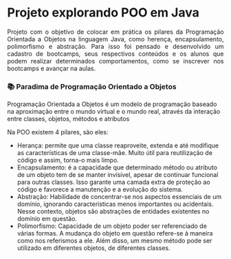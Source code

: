 <h1>Projeto explorando POO em Java</h1>

<p align = "justify">Projeto com o objetivo de colocar em prática os pilares da Programação Orientada a Objetos na linguagem Java, como herença, encapsulamento, 
polimorfismo e abstração. Para isso foi pensado e desenvolvido um cadastro de bootcamps, seus respectivos conteúdos e os alunos que podem realizar determinados comportamentos, como se inscrever nos bootcamps e avançar na aulas. </p>

<h3>📚 Paradima de Programação Orientado a Objetos</h3>
<p> Programação Orientada a Objetos é um modelo de programação baseado na aproximação entre o mundo virtual e o mundo real, através da interação entre classes, objetos, métodos e atributos</p>
<p>Na POO existem 4 pilares, são eles: </p>
<ul>
  <li>Herança: permite que uma classe reaproveite, extenda e até modifique as características de uma classe-mãe. Muito útil para reutilização de código e assim, torna-o mais limpo.</li>
  <li>Encapsulamento: é a capacidade que determinado método ou atributo de um objeto tem de se manter invísivel, apesar de continuar funcional para outras classes. Isso garante uma camada extra de proteção ao código e favorece a manutenção e a evolução do sistema.</li>
  <li>Abstração: Habilidade de concentrar-se nos aspectos essenciais de um domínio, ignorando características menos importantes ou acidentais. Nesse contexto, objetos são abstrações de entidades existentes no domínio em questão. </li>
  <li>Polimorfismo: Capacidade de um objeto poder ser referenciado de várias formas. A mudança do objeto em questão refere-se à maneira como nos referismos a ele. Além disso, um mesmo método pode ser utilizado em diferentes objetos, de diferentes classes. </li>
</ul>
